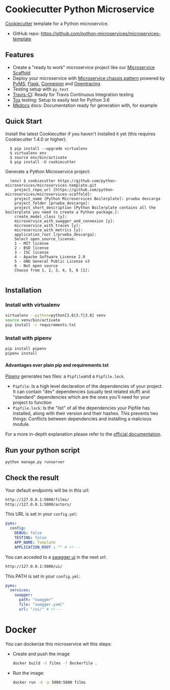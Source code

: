 # Cookiecutter Python Microservice


[Cookiecutter](https://github.com/audreyr/cookiecutter) template for a Python microservice.

* GitHub repo: https://github.com/python-microservices/microservices-template

## Features
* Create a "ready to work" microservice project like our [Microservice Scaffold](https://github.com/python-microservices/microservices-scaffold)
* Deploy your microservice with [Microservice chassis pattern](https://microservices.io/patterns/microservice-chassis.html)
powered by [PyMS](https://github.com/python-microservices/pyms), [Flask](https://flask.palletsprojects.com/en/1.1.x/), [Connexion](https://github.com/zalando/connexion) 
and [Opentracing](https://opentracing.io/).
* Testing setup with ``py.test``
* [Travis-CI](http://travis-ci.org/): Ready for Travis Continuous Integration testing
* [Tox](http://testrun.org/tox/) testing: Setup to easily test for Python 3.6
* [Mkdocs](https://www.mkdocs.org/) docs: Documentation ready for generation with, for example


## Quick Start

Install the latest Cookiecutter if you haven't installed it yet (this requires
Cookiecutter 1.4.0 or higher):

```
  $ pip install --upgrade virtualenv
  $ virtualenv env
  $ source env/bin/activate
  $ pip install -U cookiecutter
```

Generate a Python Microservice project:


```
  (env) $ cookiecutter https://github.com/python-microservices/microservices-template.git
    project_repo_url [https://github.com/python-microservices/microservices-scaffold]: 
    project_name [Python Microservices Boilerplate]: prueba descarga
    project_folder [prueba_descarga]: 
    project_short_description [Python Boilerplate contains all the boilerplate you need to create a Python package.]: 
    create_model_class [y]: 
    microservice_with_swagger_and_connexion [y]: 
    microservice_with_traces [y]: 
    microservice_with_metrics [y]: 
    application_root [/prueba_descarga]: 
    Select open_source_license:
    1 - MIT license
    2 - BSD license
    3 - ISC license
    4 - Apache Software License 2.0
    5 - GNU General Public License v3
    6 - Not open source
    Choose from 1, 2, 3, 4, 5, 6 [1]: 
  
```
## Installation

### Install with virtualenv
```bash
virtualenv --python=python[3.6|3.7|3.8] venv
source venv/bin/activate
pip install -r requirements.txt
```

### Install with pipenv
```bash
pip install pipenv
pipenv install
```

#### Advantages over plain pip and requirements.txt
[Pipenv](https://pipenv.readthedocs.io/en/latest/) generates two files: a `Pipfile`and a `Pipfile.lock`.
* `Pipfile`: Is a high level declaration of the dependencies of your project. It can contain "dev" dependencies (usually test related stuff) and "standard" dependencies which are the ones you'll need for your project to function
* `Pipfile.lock`: Is the "list" of all the dependencies your Pipfile has installed, along with their version and their hashes. This prevents two things: Conflicts between dependencies and installing a malicious module.

For a more in-depth explanation please refer to  the [official documentation](https://pipenv.readthedocs.io/en/latest/).

## Run your python script
```bash
python manage.py runserver
```


## Check the result

Your default endpoints will be in this url:
```bash
http://127.0.0.1:5000/films/
http://127.0.0.1:5000/actors/
```

This URL is set in your `config.yml`:

```yaml
pyms:
  config:
    DEBUG: false
    TESTING: false
    APP_NAME: Template
    APPLICATION_ROOT : "" # <!---
```

You can acceded to a [swagger ui](https://swagger.io/tools/swagger-ui/) in the next url:
```bash
http://127.0.0.1:5000/ui/
```

This PATH is set in your `config.yml`:

```yaml
pyms:
  services:
    swagger:
      path: "swagger"
      file: "swagger.yaml"
      url: "/ui/" # <!---
```

# Docker
You can dockerize this microservice wit this steps:
* Create and push the image
  ```bash
  docker build -t films -f Dockerfile .
  ```
* Run the image:
  ```bash
  docker run -d -p 5000:5000 films
  ```
    